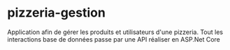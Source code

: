 # pizzeria-gestion
Application afin de gérer les produits et utilisateurs d'une pizzeria. Tout les interactions base de données passe par une API réaliser en ASP.Net Core
